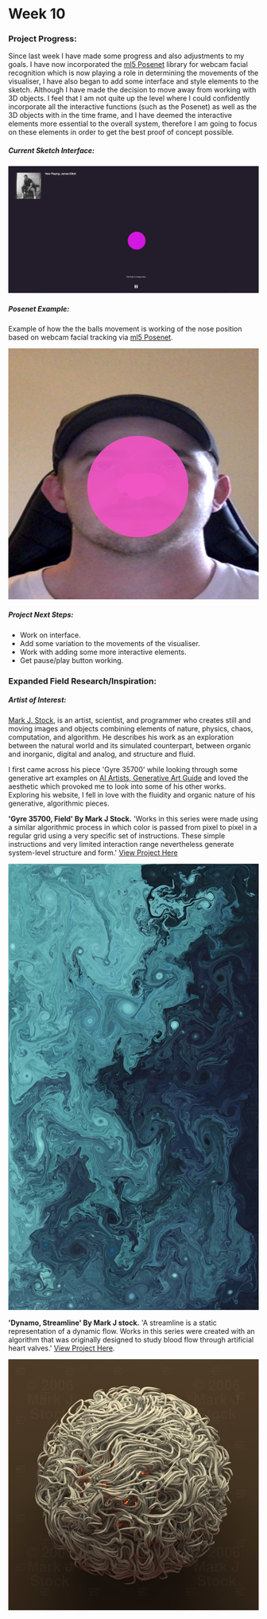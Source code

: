 # Week 10 

### Project Progress: 
Since last week I have made some progress and also adjustments to my goals. I have now incorporated the [ml5 Posenet](https://ml5js.org/reference/api-PoseNet/ "ml5 Posenet") library for webcam facial recognition which is now playing a role in determining the movements of the visualiser, I have also began to add some interface and style elements to the sketch. Although I have made the decision to move away from working with 3D objects. I feel that I am not quite up the level where I could confidently incorporate all the interactive functions (such as the Posenet) as well as the 3D objects with in the time frame, and I have deemed the interactive elements more essential to the overall system, therefore I am going to focus on these elements in order to get the best proof of concept possible.

##### Current Sketch Interface:
![](Week10Pr.png)

##### Posenet Example:
Example of how the the balls movement is working of the nose position based on webcam facial tracking via [ml5 Posenet](https://ml5js.org/reference/api-PoseNet/ "ml5 Posenet").

![](Nosetracking.png)


##### Project Next Steps:
* Work on interface.
* Add some variation to the movements of the visualiser.
* Work with adding some more interactive elements.
* Get pause/play button working.

### Expanded Field Research/Inspiration:

##### Artist of Interest:
[Mark J. Stock](http://markjstock.com/field "Mark J. Stock"), is an artist, scientist, and programmer who creates still and moving images and objects combining elements of nature, physics, chaos, computation, and algorithm. He describes his work as an exploration between the natural world and its simulated counterpart, between organic and inorganic, digital and analog, and structure and fluid. 

I first came across his piece 'Gyre 35700' while looking through some generative art examples on [AI Artists, Generative Art Guide](https://aiartists.org/generative-art-design "AI Artists, Generative Art Guide") and loved the aesthetic which provoked me to look into some of his other works. Exploring his website, I fell in love with the fluidity and organic nature of his generative, algorithmic pieces.

**'Gyre 35700, Field' By Mark J Stock.** 'Works in this series were made using a similar algorithmic process in which color is passed from pixel to pixel in a regular grid using a very specific set of instructions. These simple instructions and very limited interaction range nevertheless generate system-level structure and form.' [View Project Here](http://markjstock.com/#/field/ "View Project Here")

![](StockMark_Gyre35700_2012.jpg)

**'Dynamo, Streamline' By Mark J stock.** 'A streamline is a static representation of a dynamic flow. Works in this series were created with an algorithm that was originally designed to study blood flow through artificial heart valves.' [View Project Here](http://markjstock.com/#/streamline/ "View Project Here").

![](StockMark_Dynamo_2006.jpg)
